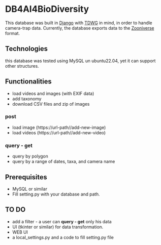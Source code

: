 # DB4AI4BioDiversity

This database was built in [Django](https://www.djangoproject.com/) with [TDWG](https://www.tdwg.org/) in mind, in order to handle camera-trap data.
Currently, the database exports data to the [Zooniverse](https://www.zooniverse.org/) format.

## Technologies
this database was tested using MySQL un ubuntu22.04, yet it can support other structures.

## Functionalities
- load videos and images (with EXIF data)
- add taxonomy
- download CSV files and zip of images

### post 
- load image (https://url-path//add-new-image)
- load videos (https://url-path//add-new-video)

### query - get
- query by polygon
- query by a range of dates, taxa, and camera name

## Prerequisites
- MySQL or similar
- Fill setting.py with your database and path. 

## TO DO
- add a filter - a user can **query - get** only his data
- UI (tkinter or similar) for data transformation.
- WEB UI
- a local_settings.py and a code to fill setting.py file 

  

